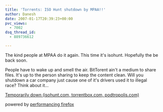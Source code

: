 ```yaml
---
title: 'Torrents: ISO Hunt shutdown by MPAA!!'
author: Danesh
date: 2007-01-17T20:39:23+00:00
pvc_views:
  - 7002
dsq_thread_id:
  - 889736612

---
```

The kind people at MPAA do it again. This time it's isohunt. Hopefully the be back soon.

People have to wake up and smell the air. BitTorent ain't a medium to share files. It's up to the person sharing to keep the content clean. Will you shutdown a car company just cause one of it's drivers used it to illegal race? Think about it&#8230;

[Temporarily down (isohunt.com, torrentbox.com, podtropolis.com)][1]

<p class="poweredbyperformancing">
  powered by <a href="http://performancing.com/firefox">performancing firefox</a>
</p>

 [1]: http://isohunt.com/